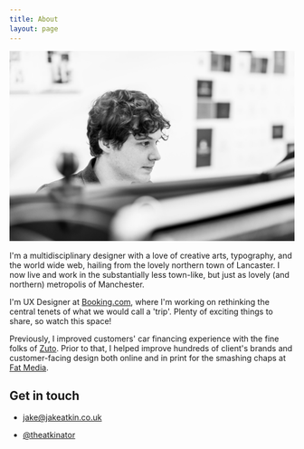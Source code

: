 ```yaml
---
title: About
layout: page
---
```


![Jake](assets/img/jake-profile-bw.jpg)

<p class="lead">I'm a multidisciplinary designer with a love of creative arts, typography, and the world wide web, hailing from the lovely northern town of Lancaster. I now live and work in the substantially less town-like, but just as lovely (and northern) metropolis of Manchester.</p>

I'm UX Designer at [Booking.com](https://booking.com), where I'm working on rethinking the central tenets of what we would call a 'trip'. Plenty of exciting things to share, so watch this space! 

Previously, I improved customers' car financing experience with the fine folks of [Zuto](https://www.zuto.com). Prior to that, I helped improve hundreds of client's brands and customer-facing design both online and in print for the smashing chaps at [Fat Media](https://www.fatmedia.co.uk).

## Get in touch

* [jake@jakeatkin.co.uk](mailto:jake@jakeatkin.co.uk)

* [@theatkinator](https://twitter.com/TheAtkinator)